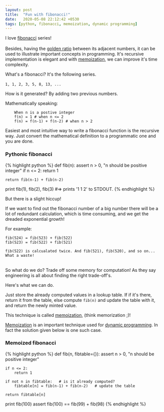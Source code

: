 ```yaml
---
layout: post
title:  "Fun with fibonacci!"
date:   2020-05-08 22:12:42 +0530
tags: [python, fibonacci, memoization, dynamic programming]
---
```

I love [fibonacci] series! 
<br><br>
Besides, having the [golden ratio] between its adjacent numbers, it can be used to illustrate important concepts in programming. It's recursive implementation is elegant and with [memoization], we can improve it's time complexity.

What's a fibonacci? It's the following series. <br><br>
`1, 1, 2, 3, 5, 8, 13, ...`

How is it generated? By adding two previous numbers. <br>

Mathematically speaking:

```
    When n is a postive integer
    f(n) = 1 # when n <= 2
    f(n) = f(n-1) + f(n-2) # when n > 2
```

Easiest and most intuitive way to write a fibonacci function is the recursive way.  Just convert the mathematical definition to a programmatic one and you are done.

### Pythonic fibonacci <br>
{% highlight python %}
def fib(n):
    assert n > 0, "n should be positive integer"
    if n <= 2:
        return 1

    return fib(n-1) + fib(n-2)

print fib(1), fib(2), fib(3)
#=> prints '1 1 2' to STDOUT.
{% endhighlight %}

But there is a slight hiccup! 

If we want to find out the fibonacci number of a big number there will be a lot of redundant calculation, which is time consuming, and we get the dreaded exponential growth!

For example: 
```
fib(524) = fib(523) + fib(522)
fib(523) = fib(522) + fib(521)

fib(522) is calcualated twice. And fib(521), fib(520), and so on... What a waste!
```
<br>
So what do we do? Trade off some memory for computation! As they say engineering is all about finding the right trade-off's.

Here's what we can do.

Just store the already computed values in a lookup table. If if it's there, return it from the table, 
else compute `fib(n)` and update the table with it, and return the newly minted value. 

This technique is called [memoization], (think memorization ;)! 

[Memoization] is an important technique used for [dynamic programming]. In fact the solution given 
below is one such case.

### Memoized fibonacci <br>
{% highlight python %}
def fib(n, fibtable={}):
    assert n > 0, "n should be positive integer"

    if n <= 2:
        return 1

    if not n in fibtable:   # is it already computed?
        fibtable[n] = fib(n-1) + fib(n-2)   # update the table

    return fibtable[n]

print fib(100)
assert fib(100) == fib(99) + fib(98)
{% endhighlight %}

[fibonacci]: https://en.wikipedia.org/wiki/Fibonacci_number
[memoization]: https://en.wikipedia.org/wiki/Memoization
[time complexity]: https://en.wikipedia.org/wiki/Time_complexity
[golden ratio]: https://en.wikipedia.org/wiki/Golden_ratio#Relationship_to_Fibonacci_sequence
[dynamic programming]: https://en.wikipedia.org/wiki/Dynamic_programming
